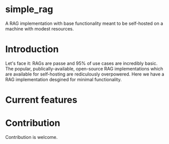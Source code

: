 # simple_rag
A RAG implementation with base functionality meant to be self-hosted on a machine with modest resources.

# Introduction
Let's face it: RAGs are passe and 95% of use cases are incredibly basic.
The popular, publically-available, open-source RAG implementations which are available for self-hosting are rediculously overpowered.
Here we have a RAG implementation desgined for minimal functionality.

# Current features

# Contribution
Contribution is welcome.

